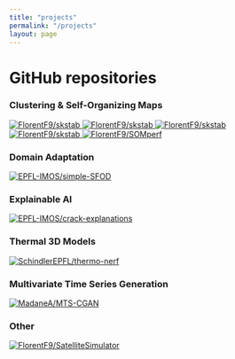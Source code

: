 ```yaml
---
title: "projects"
permalink: "/projects"
layout: page
---
```


# GitHub repositories

### Clustering &amp; Self-Organizing Maps

<a class="repo-link" href="https://github.com/FlorentF9/skstab" target="_blank" rel="noopener noreferrer">
    <img class="repo-card"  alt="FlorentF9/skstab" src="https://github-readme-stats.vercel.app/api/pin/?username=FlorentF9&amp;repo=skstab&amp;theme=default_repocard&amp;show_owner=false&amp">
</a>
<a class="repo-link" href="https://github.com/FlorentF9/DeepTemporalClustering" target="_blank" rel="noopener noreferrer">
    <img class="repo-card" alt="FlorentF9/skstab" src="https://github-readme-stats.vercel.app/api/pin/?username=FlorentF9&amp;repo=DeepTemporalClustering&amp;theme=default_repocard&amp;show_owner=false&amp">
</a>
<a class="repo-link" href="https://github.com/FlorentF9/DESOM" target="_blank" rel="noopener noreferrer">
    <img class="repo-card" alt="FlorentF9/skstab" src="https://github-readme-stats.vercel.app/api/pin/?username=FlorentF9&amp;repo=DESOM&amp;theme=default_repocard&amp;show_owner=false&amp">
</a>
<a class="repo-link" href="https://github.com/FlorentF9/sparkml-som" target="_blank" rel="noopener noreferrer">
    <img class="repo-card" alt="FlorentF9/skstab" src="https://github-readme-stats.vercel.app/api/pin/?username=FlorentF9&amp;repo=sparkml-som&amp;theme=default_repocard&amp;show_owner=false&amp">
</a>
<a class="repo-link" href="https://github.com/FlorentF9/SOMperf" target="_blank" rel="noopener noreferrer">
    <img class="repo-card" alt="FlorentF9/SOMperf" src="https://github-readme-stats.vercel.app/api/pin/?username=FlorentF9&amp;repo=SOMperf&amp;theme=default_repocard&amp;show_owner=false&amp">
</a>

### Domain Adaptation

<a class="repo-link" href="https://github.com/EPFL-IMOS/simple-SFOD" target="_blank" rel="noopener noreferrer">
    <img class="repo-card" alt="EPFL-IMOS/simple-SFOD" src="https://github-readme-stats.vercel.app/api/pin/?username=EPFL-IMOS&amp;repo=simple-SFOD&amp;theme=default_repocard&amp;show_owner=false&amp">
</a>

### Explainable AI

<a class="repo-link" href="https://github.com/EPFL-IMOS/crack-explanations" target="_blank" rel="noopener noreferrer">
    <img class="repo-card" alt="EPFL-IMOS/crack-explanations" src="https://github-readme-stats.vercel.app/api/pin/?username=EPFL-IMOS&amp;repo=crack-explanations&amp;theme=default_repocard&amp;show_owner=false&amp">
</a>

### Thermal 3D Models

<a class="repo-link" href="https://github.com/SchindlerEPFL/thermo-nerf" target="_blank" rel="noopener noreferrer">
    <img class="repo-card" alt="SchindlerEPFL/thermo-nerf" src="https://github-readme-stats.vercel.app/api/pin/?username=SchindlerEPFL&amp;repo=thermo-nerf&amp;theme=default_repocard&amp;show_owner=false&amp">
</a>

### Multivariate Time Series Generation

<a class="repo-link" href="https://github.com/MadaneA/MTS-CGAN" target="_blank" rel="noopener noreferrer">
    <img class="repo-card" alt="MadaneA/MTS-CGAN" src="https://github-readme-stats.vercel.app/api/pin/?username=MadaneA&amp;repo=MTS-CGAN&amp;theme=default_repocard&amp;show_owner=false&amp">
</a>

### Other

<a class="repo-link" href="https://github.com/FlorentF9/SatelliteSimulator" target="_blank" rel="noopener noreferrer">
    <img class="repo-card" alt="FlorentF9/SatelliteSimulator" src="https://github-readme-stats.vercel.app/api/pin/?username=FlorentF9&amp;repo=SatelliteSimulator&amp;theme=default_repocard&amp;show_owner=false&amp">
</a>